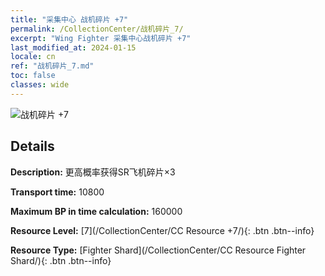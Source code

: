 ```yaml
---
title: "采集中心 战机碎片 +7"
permalink: /CollectionCenter/战机碎片_7/
excerpt: "Wing Fighter 采集中心战机碎片 +7"
last_modified_at: 2024-01-15
locale: cn
ref: "战机碎片_7.md"
toc: false
classes: wide
---
```



![战机碎片 +7](/images/cc/CC_Fighter_Shard_5.png)

## Details

  **Description:** 更高概率获得SR飞机碎片×3

  **Transport time:** 10800

  **Maximum BP in time calculation:** 160000

  **Resource Level:** [7](/CollectionCenter/CC Resource +7/){: .btn .btn--info}

  **Resource Type:** [Fighter Shard](/CollectionCenter/CC Resource Fighter Shard/){: .btn .btn--info}

